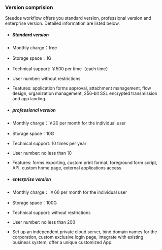 ### Version comprision

Steedos workflow offers you standard version, professional version and enterprise version. Detailed information are listed below.

- ##### Standard version
 - Monthly charge：free
 - Storage space：1G
 - Technical support: ￥500 per time（each time）
 - User number:  without restrictions
 - Features: application forms approval, attachment management, flow design, organization management, 256-bit SSL encrypted transmission and app landing.

- ##### professional version
 - Monthly charge：￥20 per month for the individual user
 - Storage space：10G
 - Technical support: 10 times per year
 - User number: no less than 10
 - Features: forms exporting, custom print format, foreground form script, API, custom home page, external applications access.

- ##### enterprise version
 - Monthly charge： ￥60 per month for the individual user
 - Storage space：100G
 - Technical support: without restrictions
 - User number: no less than 200
 - Set up an independent private cloud server, bind domain names for the corporation, custom exclusive login page, integrate with existing business system, offer a unique customized App.

